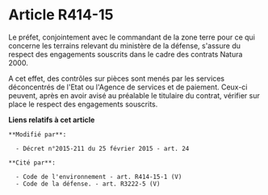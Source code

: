 # Article R414-15

Le préfet, conjointement avec le commandant de la zone terre pour ce qui concerne les terrains relevant du ministère de la
défense, s'assure du respect des engagements souscrits dans le cadre des contrats Natura 2000. 

A cet effet, des contrôles sur pièces sont menés par les services déconcentrés de l'Etat ou l'Agence de services et de
paiement. Ceux-ci peuvent, après en avoir avisé au préalable le titulaire du contrat, vérifier sur place le respect des
engagements souscrits.

**Liens relatifs à cet article**

	**Modifié par**:

	  - Décret n°2015-211 du 25 février 2015 - art. 24

	**Cité par**:

	  - Code de l'environnement - art. R414-15-1 (V)
	  - Code de la défense. - art. R3222-5 (V)
